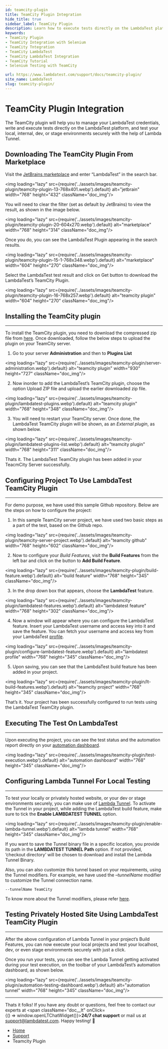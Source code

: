 ```yaml
---
id: teamcity-plugin
title: TeamCity Plugin Integration
hide_title: true
sidebar_label: TeamCity Plugin
description: Learn how to execute tests directly on the LambdaTest platform, and test your local, dev, or stage environments securely using the LambdaTest TeamCity plugin.
keywords:
- TeamCity Plugin
- TeamCity Integration with Selenium
- TeamCity Tntegration
- TeamCity LambdaTest
- TeamCity LambdaTest Integration
- TeamCity Tutorial
- Selenium Testing with TeamCity

url: https://www.lambdatest.com/support/docs/teamcity-plugin/
site_name: LambdaTest
slug: teamcity-plugin/
---
```


<script type="application/ld+json"
      dangerouslySetInnerHTML={{ __html: JSON.stringify({
       "@context": "https://schema.org",
        "@type": "BreadcrumbList",
        "itemListElement": [{
          "@type": "ListItem",
          "position": 1,
          "name": "LambdaTest",
          "item": "https://www.lambdatest.com"
        },{
          "@type": "ListItem",
          "position": 2,
          "name": "Support",
          "item": "https://www.lambdatest.com/support/docs/"
        },{
          "@type": "ListItem",
          "position": 3,
          "name": "Teamcity Plugin",
          "item": "https://www.lambdatest.com/support/docs/teamcity-plugin/"
        }]
      })
    }}
></script>

# TeamCity Plugin Integration

The TeamCity plugin will help you to manage your LambdaTest credentials, write and execute tests directly on the LambdaTest platform, and test your local, internal, dev, or stage environments securely with the help of Lambda Tunnel.

## Downloading The TeamCity Plugin From Marketplace

Visit the [JetBrains marketplace](https://plugins.jetbrains.com/) and enter “LambdaTest” in the search bar.

<img loading="lazy" src={require('../assets/images/teamcity-plugin/teamcity-plugin-13-768x401.webp').default} alt="jetbrain" width="768" height="432" className="doc_img"/>

You will need to clear the filter (set as default by JetBrains) to view the result, as shown in the image below.

<img loading="lazy" src={require('../assets/images/teamcity-plugin/teamcity-plugin-20-604x270.webp').default} alt="marketplace" width="768" height="314" className="doc_img"/>

Once you do, you can see the LambdaTest Plugin appearing in the search results.

<img loading="lazy" src={require('../assets/images/teamcity-plugin/teamcity-plugin-15-1-768x348.webp').default} alt="marketplace" width="604" height="270" className="doc_img"/>

Select the LambdaTest test result and click on Get button to download the LambdaTest’s TeamCity Plugin.

<img loading="lazy" src={require('../assets/images/teamcity-plugin/teamcity-plugin-16-768x257.webp').default} alt="teamcity plugin" width="604" height="270" className="doc_img"/>


## Installing the TeamCity plugin
* * *
To install the TeamCity plugin, you need to download the compressed zip file from [here](https://plugins.jetbrains.com/plugin/download?rel=true&updateId=105571). Once downloaded, follow the below steps to upload the plugin on your TeamCity server.

1. Go to your server **Administration** and then to **Plugins List**

<img loading="lazy" src={require('../assets/images/teamcity-plugin/server-administration.webp').default} alt="teamcity plugin" width="930" height="727" className="doc_img"/>

2. Now inorder to add the LambdaTest’s TeamCity plugin, choose the option Upload ZIP file and upload the earlier downloaded zip file.

<img loading="lazy" src={require('../assets/images/teamcity-plugin/lambdatest-plugins.webp').default} alt="teamcity plugin" width="768" height="348" className="doc_img"/>

3. You will need to restart your TeamCity server. Once done, the LambdaTest TeamCity plugin will be shown, as an *External plugin*, as shown below.

<img loading="lazy" src={require('../assets/images/teamcity-plugin/lambdatest-plugins-list.webp').default} alt="teamcity plugin" width="768" height="311" className="doc_img"/>

Thats it. The LambdaTest TeamCity plugin has been added in your TeacmCity Server successfully.

## Configuring Project To Use LambdaTest TeamCity Plugin
* * *
For demo purpose, we have used this sample Github repository. Below are the steps on how to configure the project:

1. In this sample TeamCity server project, we have used two basic steps as a part of the test, based on the Github repo.

<img loading="lazy" src={require('../assets/images/teamcity-plugin/teamcity-server-project.webp').default} alt="teamcity github" width="768" height="602" className="doc_img"/>

2. Now to configure your *Build Features*, visit the **Build Features** from the left bar and click on the button to **Add Build Feature**.

<img loading="lazy" src={require('../assets/images/teamcity-plugin/build-feature.webp').default} alt="build feature" width="768" height="345" className="doc_img"/>

3. In the drop down box that appears, choose the **LambdaTest** feature.

<img loading="lazy" src={require('../assets/images/teamcity-plugin/lambdatest-features.webp').default} alt="lambdatest feature" width="768" height="302" className="doc_img"/>

4. Now a window will appear where you can configure the LambdaTest feature. Insert your LambdaTest username and access key into it and save the feature. You can fetch your username and access key from your LambdaTest [profile](https://accounts.lambdatest.com/detail/profile).

<img loading="lazy" src={require('../assets/images/teamcity-plugin/configure-lambdatest-feature.webp').default} alt="lambdatest profile" width="768" height="345" className="doc_img"/>

5. Upon saving, you can see that the LambdaTest build feature has been added in your project.

<img loading="lazy" src={require('../assets/images/teamcity-plugin/lt-build-features.webp').default} alt="teamcity project" width="768" height="345" className="doc_img"/>

That’s it. Your project has been successfully configured to run tests using the LambdaTest TeamCity plugin.

## Executing The Test On LambdaTest
* * *
Upon executing the project, you can see the test status and the automation report directly on your [automation dashboard](https://automation.lambdatest.com/timeline/).

<img loading="lazy" src={require('../assets/images/teamcity-plugin/test-execution.webp').default} alt="automation dashboard" width="768" height="345" className="doc_img"/>

## Configuring Lambda Tunnel For Local Testing
* * *
To test your locally or privately hosted website, or your dev or stage environments securely, you can make use of [Lambda Tunnel](/docs/testing-locally-hosted-pages/). To activate the Tunnel in your project, while adding the LambdaTest build feature, make sure to tick the **Enable LAMBDATEST TUNNEL** option.

<img loading="lazy" src={require('../assets/images/teamcity-plugin/enable-lambda-tunnel.webp').default} alt="lambda tunnel" width="768" height="345" className="doc_img"/>

If you want to save the Tunnel binary file in a specific location, you provide its path in the **LAMBDATEST TUNNEL Path** option. If not provided, ‘checkout directory’ will be chosen to download and install the Lambda Tunnel Binary.

Also, you can also customize this tunnel based on your requirements, using the Tunnel modifiers. For example, we have used the *–tunnelName* modifier to customize the Tunnel connection name.

`--tunnelName TeamCity`

To know more about the Tunnel modifiers, please refer [here](/docs/lambda-tunnel-modifiers/).

## Testing Privately Hosted Site Using LambdaTest TeamCity Plugin
* * *
After the above configuration of Lambda Tunnel in your project’s Build Features, you can now execute your local projects and test your localhost, dev, or even stage environments securely with just a click.

Once you run your tests, you can see the Lambda Tunnel getting activated during your test execution, on the toolbar of your LambdaTest’s automation dashboard, as shown below.

<img loading="lazy" src={require('../assets/images/teamcity-plugin/automation-testing-dashboard.webp').default} alt="automation tunnel" width="768" height="345" className="doc_img"/>

* * *

Thats it folks! If you have any doubt or questions, feel free to contact our experts at <span className="doc__lt" onClick={() => window.openLTChatWidget()}>**24/7 chat support**</span> or mail us at [support@lambdatest.com](mailto:support@lambdatest.com). Happy testing! 🙂

<nav aria-label="breadcrumbs">
  <ul className="breadcrumbs">
    <li className="breadcrumbs__item">
      <a className="breadcrumbs__link" href="https://www.lambdatest.com">
        Home
      </a>
    </li>
    <li className="breadcrumbs__item">
      <a className="breadcrumbs__link" target="_self" href="https://www.lambdatest.com/support/docs/">
        Support
      </a>
    </li>
    <li className="breadcrumbs__item breadcrumbs__item--active">
      <span className="breadcrumbs__link">
        Teamcity Plugin
      </span>
    </li>
  </ul>
</nav>